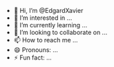- 👋 Hi, I’m @EdgardXavier
- 👀 I’m interested in ...
- 🌱 I’m currently learning ...
- 💞️ I’m looking to collaborate on ...
- 📫 How to reach me ...
- 😄 Pronouns: ...
- ⚡ Fun fact: ...

<!---
EdgardXavier/EdgardXavier is a ✨ special ✨ repository because its `README.md` (this file) appears on your GitHub profile.
You can click the Preview link to take a look at your changes.
--->
